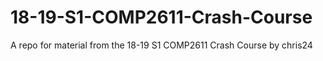 # 18-19-S1-COMP2611-Crash-Course
A repo for material from the 18-19 S1 COMP2611 Crash Course by chris24
